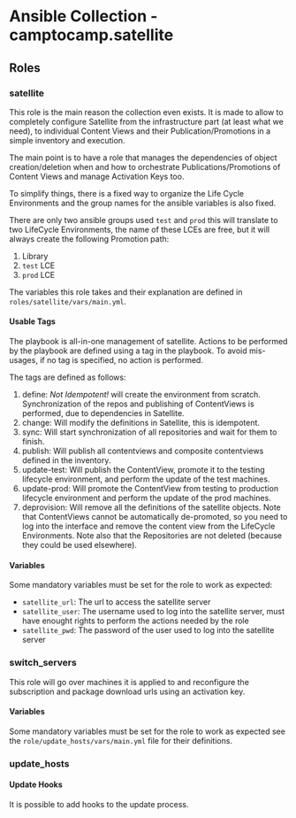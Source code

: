 # Ansible Collection - camptocamp.satellite

## Roles

### satellite

This role is the main reason the collection even exists. It is made to allow to completely configure Satellite from the infrastructure part (at least what we need), to individual Content Views and their Publication/Promotions in a simple inventory and execution.

The main point is to have a role that manages the dependencies of object creation/deletion when and how to orchestrate Publications/Promotions of Content Views and manage Activation Keys too.

To simplify things, there is a fixed way to organize the Life Cycle Environments and the group names for the ansible variables is also fixed.

There are only two ansible groups used `test` and `prod` this will translate to two LifeCycle Environments, the name of these LCEs are free, but it will always create the following Promotion path:

1. Library
1. `test` LCE
1. `prod` LCE

The variables this role takes and their explanation are defined in `roles/satellite/vars/main.yml`.

#### Usable Tags

The playbook is all-in-one management of satellite. Actions to be performed by the playbook are defined using a tag in the playbook. To avoid mis-usages, if no tag is specified, no action is performed.

The tags are defined as follows:

1. define: *Not Idempotent!* will create the environment from scratch. Synchronization of the repos and publishing of ContentViews is performed, due to dependencies in Satellite.
1. change: Will modify the definitions in Satellite, this is idempotent.
1. sync: Will start synchronization of all repositories and wait for them to finish.
1. publish: Will publish all contentviews and composite contentviews defined in the inventory.
1. update-test: Will publish the ContentView, promote it to the testing lifecycle environment, and perform the update of the test machines.
1. update-prod: Will promote the ContentView from testing to production lifecycle environment and perform the update of the prod machines.
1. deprovision: Will remove all the definitions of the satellite objects. Note that ContentViews cannot be automatically de-promoted, so you need to log into the interface and remove the content view from the LifeCycle Environments. Note also that the Repositories are not deleted (because they could be used elsewhere).

#### Variables

Some mandatory variables must be set for the role to work as expected:

- `satellite_url`: The url to access the satellite server
- `satellite_user`: The username used to log into the satellite server, must have enought rights to perform the actions needed by the role
- `satellite_pwd`: The password of the user used to log into the satellite server

### switch_servers

This role will go over machines it is applied to and reconfigure the subscription and package download urls using an activation key.

#### Variables

Some mandatory variables must be set for the role to work as expected see the `role/update_hosts/vars/main.yml` file for their definitions.

### update_hosts

#### Update Hooks

It is possible to add hooks to the update process.
